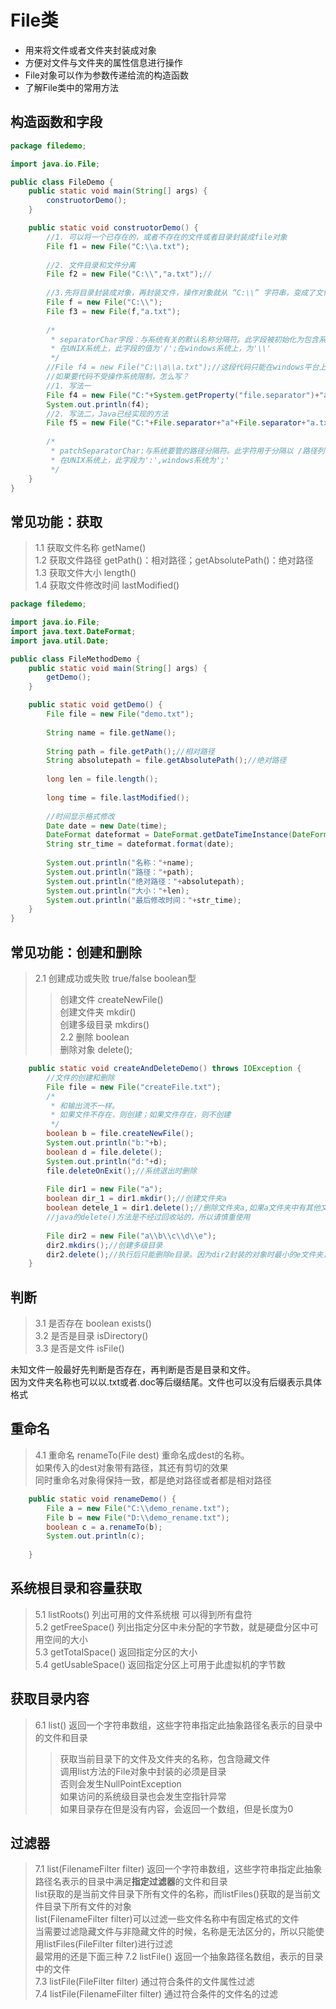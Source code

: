 # File类
* 用来将文件或者文件夹封装成对象  
* 方便对文件与文件夹的属性信息进行操作  
* File对象可以作为参数传递给流的构造函数  
* 了解File类中的常用方法  
## 构造函数和字段  
```java
package filedemo;

import java.io.File;

public class FileDemo {
	public static void main(String[] args) {
		construotorDemo();
	}

	public static void construotorDemo() {
		//1. 可以将一个已存在的，或者不存在的文件或者目录封装成file对象
		File f1 = new File("C:\\a.txt");
		
		//2. 文件目录和文件分离
		File f2 = new File("C:\\","a.txt");//
		
		//3.先将目录封装成对象，再封装文件，操作对象就从 “C:\\” 字符串，变成了文件对象f
		File f = new File("C:\\");
		File f3 = new File(f,"a.txt");
		
		/* 
		 * separatorChar字段：与系统有关的默认名称分隔符。此字段被初始化为包含系统属性file.sepatator值的第一个字符
		 * 在UNIX系统上，此字段的值为'/';在windows系统上，为'\\'
		 */
		//File f4 = new File("C:\\a\\a.txt");//这段代码只能在windows平台上识别，UNIX不识别'\\'
		//如果要代码不受操作系统限制，怎么写？
		//1. 写法一
		File f4 = new File("C:"+System.getProperty("file.separator")+"a\\a.txt"); 
		System.out.println(f4);
		//2. 写法二，Java已经实现的方法
		File f5 = new File("C:"+File.separator+"a"+File.separator+"a.txt"); 
		
		/*
		 * patchSeparatorChar:与系统要管的路径分隔符。此字符用于分隔以 /路径列表/形式给定的文件序列中的文件名
		 * 在UNIX系统上，此字段为':',windows系统为';'
		 */	
	}
}
```
## 常见功能：获取
> 1.1 获取文件名称  getName()  
> 1.2 获取文件路径  getPath()：相对路径；getAbsolutePath()：绝对路径  
> 1.3 获取文件大小  length()  
> 1.4 获取文件修改时间  lastModified()  
```java
package filedemo;

import java.io.File;
import java.text.DateFormat;
import java.util.Date;

public class FileMethodDemo {
	public static void main(String[] args) {
		getDemo();
	}

	public static void getDemo() {
		File file = new File("demo.txt");
		
		String name = file.getName();
		
		String path = file.getPath();//相对路径
		String absolutepath = file.getAbsolutePath();//绝对路径
	
		long len = file.length();
		
		long time = file.lastModified();
		
		//时间显示格式修改
		Date date = new Date(time);
		DateFormat dateformat = DateFormat.getDateTimeInstance(DateFormat.LONG, DateFormat.LONG);
		String str_time = dateformat.format(date);
		
		System.out.println("名称："+name);
		System.out.println("路径："+path);
		System.out.println("绝对路径："+absolutepath);
		System.out.println("大小："+len);
		System.out.println("最后修改时间："+str_time);
	}
}
```
## 常见功能：创建和删除 
> 2.1 创建成功或失败 true/false boolean型  
> > 创建文件 createNewFile()  
> > 创建文件夹 mkdir()  
> > 创建多级目录 mkdirs()  
> 2.2 删除 boolean  
> > 删除对象 delete();  

```java
	public static void createAndDeleteDemo() throws IOException {
		//文件的创建和删除
		File file = new File("createFile.txt");
		/*
		 * 和输出流不一样。
		 * 如果文件不存在，则创建；如果文件存在，则不创建
		 */
		boolean b = file.createNewFile();
		System.out.println("b:"+b);
		boolean d = file.delete();
		System.out.println("d:"+d);
		file.deleteOnExit();//系统退出时删除
		
		File dir1 = new File("a");
		boolean dir_1 = dir1.mkdir();//创建文件夹a
		boolean detele_1 = dir1.delete();//删除文件夹a,如果a文件夹中有其他文件，在windows下是无法删除的
		//java的delete()方法是不经过回收站的，所以请慎重使用
		
		File dir2 = new File("a\\b\\c\\d\\e");
		dir2.mkdirs();//创建多级目录
		dir2.delete();//执行后只能删除e目录。因为dir2封装的对象时最小的e文件夹，其他的都是它的父目录。不可以delete删除多级目录		
	}
```
## 判断
> 3.1 是否存在 boolean exists()  
> 3.2 是否是目录 isDirectory()  
> 3.3 是否是文件 isFile()  

未知文件一般最好先判断是否存在，再判断是否是目录和文件。  
因为文件夹名称也可以以.txt或者.doc等后缀结尾。文件也可以没有后缀表示具体格式  

## 重命名
> 4.1 重命名 renameTo(File dest) 重命名成dest的名称。  
> 如果传入的dest对象带有路径，其还有剪切的效果  
> 同时重命名对象得保持一致，都是绝对路径或者都是相对路径  
```java
	public static void renameDemo() {
		File a = new File("C:\\demo_rename.txt");
		File b = new File("D:\\demo_rename.txt");
		boolean c = a.renameTo(b);
		System.out.println(c);
		
	}
```
## 系统根目录和容量获取
> 5.1 listRoots() 列出可用的文件系统根 可以得到所有盘符  
> 5.2 getFreeSpace() 列出指定分区中未分配的字节数，就是硬盘分区中可用空间的大小  
> 5.3 getTotalSpace() 返回指定分区的大小  
> 5.4 getUsableSpace() 返回指定分区上可用于此虚拟机的字节数  

## 获取目录内容
> 6.1 list() 返回一个字符串数组，这些字符串指定此抽象路径名表示的目录中的文件和目录  
> > 获取当前目录下的文件及文件夹的名称，包含隐藏文件  
> > 调用list方法的File对象中封装的必须是目录  
> > 否则会发生NullPointException  
> > 如果访问的系统级目录也会发生空指针异常  
> > 如果目录存在但是没有内容，会返回一个数组，但是长度为0  

## 过滤器
> 7.1 list(FilenameFilter filter) 返回一个字符串数组，这些字符串指定此抽象路径名表示的目录中满足**指定过滤器**的文件和目录  
list获取的是当前文件目录下所有文件的名称，而listFiles()获取的是当前文件目录下所有文件的对象  
list(FilenameFilter filter)可以过滤一些文件名称中有固定格式的文件  
当需要过滤隐藏文件与非隐藏文件的时候，名称是无法区分的，所以只能使用listFiles(FileFilter filter)进行过滤  
最常用的还是下面三种
> 7.2 listFile() 返回一个抽象路径名数组，表示的目录中的文件  
> 7.3 listFile(FileFilter filter) 通过符合条件的文件属性过滤  
> 7.4 listFile(FilenameFilter filter) 通过符合条件的文件名的过滤  